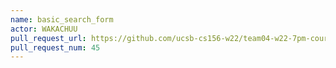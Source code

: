 ```yaml
---
name: basic_search_form
actor: WAKACHUU
pull_request_url: https://github.com/ucsb-cs156-w22/team04-w22-7pm-courses/pull/45
pull_request_num: 45
---
```

